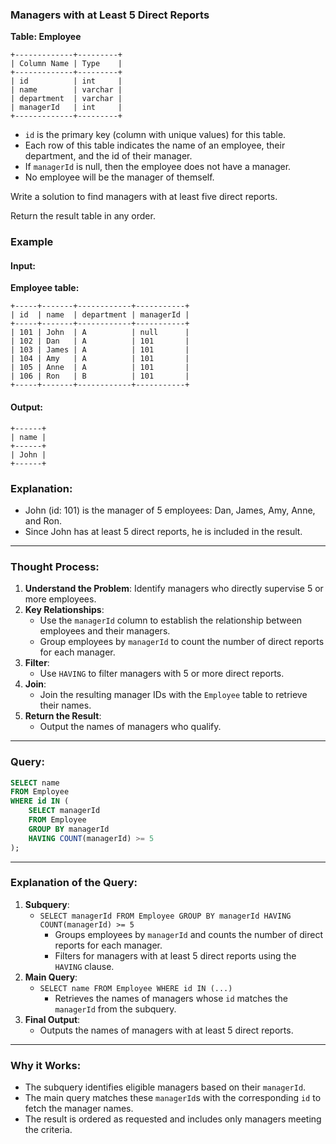 
### Managers with at Least 5 Direct Reports

**Table: Employee**

```plaintext
+-------------+---------+
| Column Name | Type    |
+-------------+---------+
| id          | int     |
| name        | varchar |
| department  | varchar |
| managerId   | int     |
+-------------+---------+
```

- `id` is the primary key (column with unique values) for this table.
- Each row of this table indicates the name of an employee, their department, and the id of their manager.
- If `managerId` is null, then the employee does not have a manager.
- No employee will be the manager of themself.

Write a solution to find managers with at least five direct reports.

Return the result table in any order.

### Example

#### Input:

**Employee table:**

```plaintext
+-----+-------+------------+-----------+
| id  | name  | department | managerId |
+-----+-------+------------+-----------+
| 101 | John  | A          | null      |
| 102 | Dan   | A          | 101       |
| 103 | James | A          | 101       |
| 104 | Amy   | A          | 101       |
| 105 | Anne  | A          | 101       |
| 106 | Ron   | B          | 101       |
+-----+-------+------------+-----------+
```

#### Output:

```plaintext
+------+
| name |
+------+
| John |
+------+
```

### Explanation:
- John (id: 101) is the manager of 5 employees: Dan, James, Amy, Anne, and Ron.
- Since John has at least 5 direct reports, he is included in the result.

---

### Thought Process:
1. **Understand the Problem**: Identify managers who directly supervise 5 or more employees.
2. **Key Relationships**:
   - Use the `managerId` column to establish the relationship between employees and their managers.
   - Group employees by `managerId` to count the number of direct reports for each manager.
3. **Filter**:
   - Use `HAVING` to filter managers with 5 or more direct reports.
4. **Join**:
   - Join the resulting manager IDs with the `Employee` table to retrieve their names.
5. **Return the Result**:
   - Output the names of managers who qualify.

---

### Query:

```sql
SELECT name 
FROM Employee 
WHERE id IN (
    SELECT managerId 
    FROM Employee 
    GROUP BY managerId 
    HAVING COUNT(managerId) >= 5
);
```

---

### Explanation of the Query:
1. **Subquery**:
   - `SELECT managerId FROM Employee GROUP BY managerId HAVING COUNT(managerId) >= 5`
     - Groups employees by `managerId` and counts the number of direct reports for each manager.
     - Filters for managers with at least 5 direct reports using the `HAVING` clause.
2. **Main Query**:
   - `SELECT name FROM Employee WHERE id IN (...)`
     - Retrieves the names of managers whose `id` matches the `managerId` from the subquery.
3. **Final Output**:
   - Outputs the names of managers with at least 5 direct reports.

---

### Why it Works:
- The subquery identifies eligible managers based on their `managerId`.
- The main query matches these `managerId`s with the corresponding `id` to fetch the manager names.
- The result is ordered as requested and includes only managers meeting the criteria.

